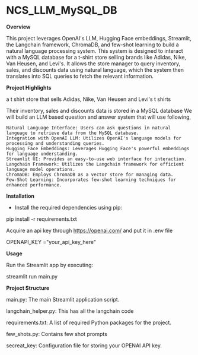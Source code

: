 # NCS_LLM_MySQL_DB

**Overview**

This project leverages OpenAI's LLM, Hugging Face embeddings, Streamlit, the Langchain framework, ChromaDB, and few-shot learning to build a natural language processing system. This system is designed to interact with a MySQL database for a t-shirt store selling brands like Adidas, Nike, Van Heusen, and Levi's. It allows the store manager to query inventory, sales, and discounts data using natural language, which the system then translates into SQL queries to fetch the relevant information.

**Project Highlights**

 a t shirt store that sells Adidas, Nike, Van Heusen and Levi's t shirts

Their inventory, sales and discounts data is stored in a MySQL database
We will build an LLM based question and answer system that will use following,



    Natural Language Interface: Users can ask questions in natural language to retrieve data from the MySQL database.
    Integration with OpenAI LLM: Utilizes OpenAI's language models for processing and understanding queries.
    Hugging Face Embeddings: Leverages Hugging Face's powerful embeddings for language understanding.
    Streamlit UI: Provides an easy-to-use web interface for interaction.
    Langchain Framework: Utilizes the Langchain framework for efficient language model operations.
    ChromaDB: Employs ChromaDB as a vector store for managing data.
    Few-Shot Learning: Incorporates few-shot learning techniques for enhanced performance.



**Installation**

* Install the required dependencies using pip:

pip install -r requirements.txt

Acquire an api key through https://openai.com/ and put it in .env file

OPENAPI_KEY ="your_api_key_here"

**Usage**

Run the Streamlit app by executing:

streamlit run main.py

**Project Structure**


main.py: The main Streamlit application script.

langchain_helper.py: This has all the langchain code

requirements.txt: A list of required Python packages for the project.

few_shots.py: Contains few shot prompts

secreat_key: Configuration file for storing your OPENAI API key.
